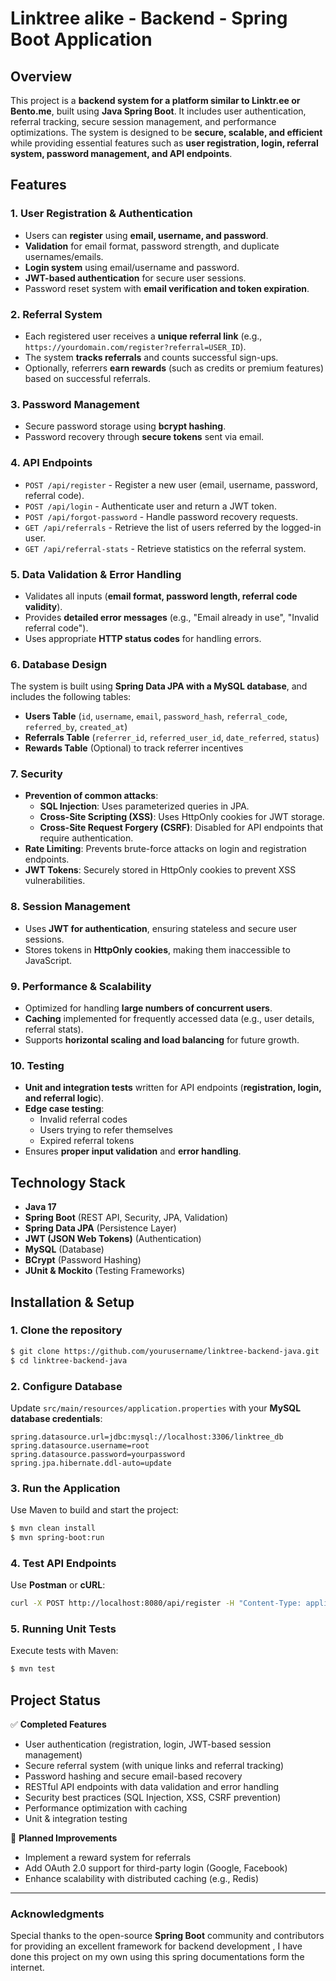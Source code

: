 # Linktree alike - Backend - Spring Boot Application

## Overview
This project is a **backend system for a platform similar to Linktr.ee or Bento.me**, built using **Java Spring Boot**. It includes user authentication, referral tracking, secure session management, and performance optimizations. The system is designed to be **secure, scalable, and efficient** while providing essential features such as **user registration, login, referral system, password management, and API endpoints**.

## Features
### 1. **User Registration & Authentication**
- Users can **register** using **email, username, and password**.
- **Validation** for email format, password strength, and duplicate usernames/emails.
- **Login system** using email/username and password.
- **JWT-based authentication** for secure user sessions.
- Password reset system with **email verification and token expiration**.

### 2. **Referral System**
- Each registered user receives a **unique referral link** (e.g., `https://yourdomain.com/register?referral=USER_ID`).
- The system **tracks referrals** and counts successful sign-ups.
- Optionally, referrers **earn rewards** (such as credits or premium features) based on successful referrals.

### 3. **Password Management**
- Secure password storage using **bcrypt hashing**.
- Password recovery through **secure tokens** sent via email.

### 4. **API Endpoints**
- `POST /api/register` - Register a new user (email, username, password, referral code).
- `POST /api/login` - Authenticate user and return a JWT token.
- `POST /api/forgot-password` - Handle password recovery requests.
- `GET /api/referrals` - Retrieve the list of users referred by the logged-in user.
- `GET /api/referral-stats` - Retrieve statistics on the referral system.

### 5. **Data Validation & Error Handling**
- Validates all inputs (**email format, password length, referral code validity**).
- Provides **detailed error messages** (e.g., "Email already in use", "Invalid referral code").
- Uses appropriate **HTTP status codes** for handling errors.

### 6. **Database Design**
The system is built using **Spring Data JPA with a MySQL database**, and includes the following tables:
- **Users Table** (`id`, `username`, `email`, `password_hash`, `referral_code`, `referred_by`, `created_at`)
- **Referrals Table** (`referrer_id`, `referred_user_id`, `date_referred`, `status`)
- **Rewards Table** (Optional) to track referrer incentives

### 7. **Security**
- **Prevention of common attacks**:
  - **SQL Injection**: Uses parameterized queries in JPA.
  - **Cross-Site Scripting (XSS)**: Uses HttpOnly cookies for JWT storage.
  - **Cross-Site Request Forgery (CSRF)**: Disabled for API endpoints that require authentication.
- **Rate Limiting**: Prevents brute-force attacks on login and registration endpoints.
- **JWT Tokens**: Securely stored in HttpOnly cookies to prevent XSS vulnerabilities.

### 8. **Session Management**
- Uses **JWT for authentication**, ensuring stateless and secure user sessions.
- Stores tokens in **HttpOnly cookies**, making them inaccessible to JavaScript.

### 9. **Performance & Scalability**
- Optimized for handling **large numbers of concurrent users**.
- **Caching** implemented for frequently accessed data (e.g., user details, referral stats).
- Supports **horizontal scaling and load balancing** for future growth.

### 10. **Testing**
- **Unit and integration tests** written for API endpoints (**registration, login, and referral logic**).
- **Edge case testing**:
  - Invalid referral codes
  - Users trying to refer themselves
  - Expired referral tokens
- Ensures **proper input validation** and **error handling**.

## **Technology Stack**
- **Java 17**
- **Spring Boot** (REST API, Security, JPA, Validation)
- **Spring Data JPA** (Persistence Layer)
- **JWT (JSON Web Tokens)** (Authentication)
- **MySQL** (Database)
- **BCrypt** (Password Hashing)
- **JUnit & Mockito** (Testing Frameworks)

## **Installation & Setup**
### 1. **Clone the repository**
```sh
$ git clone https://github.com/yourusername/linktree-backend-java.git
$ cd linktree-backend-java
```

### 2. **Configure Database**
Update `src/main/resources/application.properties` with your **MySQL database credentials**:
```properties
spring.datasource.url=jdbc:mysql://localhost:3306/linktree_db
spring.datasource.username=root
spring.datasource.password=yourpassword
spring.jpa.hibernate.ddl-auto=update
```

### 3. **Run the Application**
Use Maven to build and start the project:
```sh
$ mvn clean install
$ mvn spring-boot:run
```

### 4. **Test API Endpoints**
Use **Postman** or **cURL**:
```sh
curl -X POST http://localhost:8080/api/register -H "Content-Type: application/json" -d '{"email":"test@example.com", "username":"testUser", "password":"SecurePass1!"}'
```

### 5. **Running Unit Tests**
Execute tests with Maven:
```sh
$ mvn test
```

## **Project Status**
✅ **Completed Features**
- User authentication (registration, login, JWT-based session management)
- Secure referral system (with unique links and referral tracking)
- Password hashing and secure email-based recovery
- RESTful API endpoints with data validation and error handling
- Security best practices (SQL Injection, XSS, CSRF prevention)
- Performance optimization with caching
- Unit & integration testing

🚀 **Planned Improvements**
- Implement a reward system for referrals
- Add OAuth 2.0 support for third-party login (Google, Facebook)
- Enhance scalability with distributed caching (e.g., Redis)

---
### **Acknowledgments**
Special thanks to the open-source **Spring Boot** community and contributors for providing an excellent framework for backend development , I have done this project on my own using this spring documentations form the internet.

